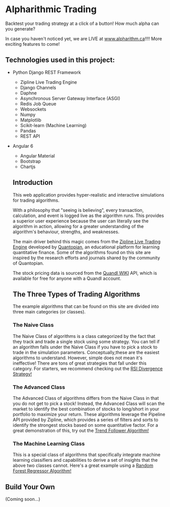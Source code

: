 # Alpharithmic Trading
Backtest your trading strategy at a click of a button! How much alpha can you generate?


In case you haven't noticed yet, we are LIVE at www.alpharithm.ca!!!! More exciting features to come!

## Technologies used in this project:
* Python Django REST Framework
  * Zipline Live Trading Engine
  * Django Channels
  * Daphne
  * Asynchronous Server Gateway Interface (ASGI)
  * Redis Job Queue
  * Websockets
  * Numpy
  * Matplotlib
  * Scikit-learn (Machine Learning)
  * Pandas
  * REST API
* Angular 6
  * Angular Material
  * Bootstrap
  * Chartjs
  
  
  ## Introduction
  This web application provides hyper-realistic and interactive 
  simulations for trading algorithms. 
  
  With a philosophy that "seeing is believing", every transaction, calculation,
  and event is logged live as the algorithm runs. This provides a superior
  user experience because the user can literally see the algorithm in action, 
  allowing for a greater understanding of the algorithm's behaviour, strengths,
  and weaknesses.
  
  The main driver behind this magic comes from the [Zipline Live Trading Engine](https://www.zipline.io/)
  developed by [Quantopian](https://www.quantopian.com/), an educational platform for learning quantitative finance.
  Some of the algorithms found on this site are inspired by the research efforts and journals
  shared by the community of Quantopian.
  
  The stock pricing data is sourced from the [Quandl WIKI](https://www.quandl.com/databases/WIKIP) API,
  which is available for free for anyone with a Quandl account.
  
  
  ## The Three Types of Trading Algorithms
  The example algorithms that can be found on this site are divided into 
  three main categories (or classes).
  
  ### The Naive Class
  The Naive Class of algorithms is a class categorized by the fact
  that they track and trade a single stock using some strategy. You can tell
  if an algorithm falls under the Naive Class if you have to pick a stock to trade
  in the simulation parameters. Conceptually,these are the easiest algorithms to understand. However, simple does not
  mean it's ineffective! There are tons of great strategies that fall under this 
  category. For starters, we recommend checking out the 
  [RSI Divergence Strategy!](http://www.alpharithm.ca/algorithms/rsi-divergence)
  
  ### The Advanced Class
  The Advanced Class of algorithms differs from the Naive Class in that you do not
  get to pick a stock! Instead, the Advanced Class will scan the market to identify the
  best combination of stocks to long/short in your portfolio to maximize your return.
  These algorithms leverage the Pipeline API provided by Zipline, which provides a series
  of filters and sorts to identify the strongest stocks based on some quantitative factor.
  For a great demonstration of this, try out the 
  [Trend Follower Algorithm!](http://www.alpharithm.ca/algorithms/trend-follower)
  
  ### The Machine Learning Class
  This is a special class of algorithms that specifically integrate machine learning classifiers and
  capabilities to derive a set of insights that the above two classes cannot. Here's a great example
  using a [Random Forest Regressor Algorithm!](http://www.alpharithm.ca/algorithms/random-forest-regression)
    

 ## Build Your Own
 (Coming soon...)